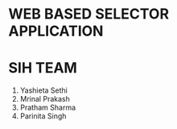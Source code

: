 # WEB BASED SELECTOR APPLICATION
# SIH TEAM 
1. Yashieta Sethi
2. Mrinal Prakash
3. Pratham Sharma
4. Parinita Singh

